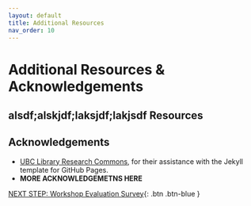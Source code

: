```yaml
---
layout: default
title: Additional Resources
nav_order: 10
---
```

# Additional Resources & Acknowledgements

## alsdf;alskjdf;laksjdf;lakjsdf Resources


## Acknowledgements

- [UBC Library Research Commons](https://github.com/ubc-library-rc/), for their assistance with the Jekyll template for GitHub Pages.
- **MORE ACKNOWLEDGEMETNS HERE**

[NEXT STEP: Workshop Evaluation Survey](workshop-survey.html){: .btn .btn-blue }
